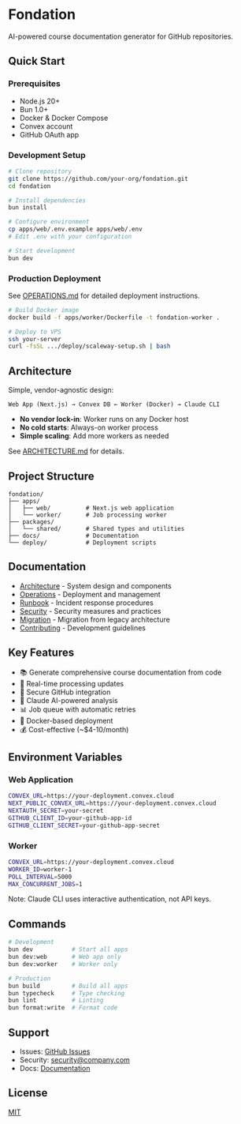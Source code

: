 # Fondation

AI-powered course documentation generator for GitHub repositories.

## Quick Start

### Prerequisites
- Node.js 20+
- Bun 1.0+
- Docker & Docker Compose
- Convex account
- GitHub OAuth app

### Development Setup

```bash
# Clone repository
git clone https://github.com/your-org/fondation.git
cd fondation

# Install dependencies
bun install

# Configure environment
cp apps/web/.env.example apps/web/.env
# Edit .env with your configuration

# Start development
bun dev
```

### Production Deployment

See [OPERATIONS.md](docs/OPERATIONS.md) for detailed deployment instructions.

```bash
# Build Docker image
docker build -f apps/worker/Dockerfile -t fondation-worker .

# Deploy to VPS
ssh your-server
curl -fsSL .../deploy/scaleway-setup.sh | bash
```

## Architecture

Simple, vendor-agnostic design:

```
Web App (Next.js) → Convex DB ← Worker (Docker) → Claude CLI
```

- **No vendor lock-in**: Worker runs on any Docker host
- **No cold starts**: Always-on worker process
- **Simple scaling**: Add more workers as needed

See [ARCHITECTURE.md](docs/ARCHITECTURE.md) for details.

## Project Structure

```
fondation/
├── apps/
│   ├── web/          # Next.js web application
│   └── worker/       # Job processing worker
├── packages/
│   └── shared/       # Shared types and utilities
├── docs/             # Documentation
└── deploy/           # Deployment scripts
```

## Documentation

- [Architecture](docs/ARCHITECTURE.md) - System design and components
- [Operations](docs/OPERATIONS.md) - Deployment and management
- [Runbook](docs/RUNBOOK.md) - Incident response procedures
- [Security](docs/SECURITY.md) - Security measures and practices
- [Migration](docs/MIGRATION.md) - Migration from legacy architecture
- [Contributing](CONTRIBUTING.md) - Development guidelines

## Key Features

- 📚 Generate comprehensive course documentation from code
- 🔄 Real-time processing updates
- 🔐 Secure GitHub integration
- 🤖 Claude AI-powered analysis
- 📊 Job queue with automatic retries
- 🐳 Docker-based deployment
- 💰 Cost-effective (~$4-10/month)

## Environment Variables

### Web Application
```bash
CONVEX_URL=https://your-deployment.convex.cloud
NEXT_PUBLIC_CONVEX_URL=https://your-deployment.convex.cloud
NEXTAUTH_SECRET=your-secret
GITHUB_CLIENT_ID=your-github-app-id
GITHUB_CLIENT_SECRET=your-github-app-secret
```

### Worker
```bash
CONVEX_URL=https://your-deployment.convex.cloud
WORKER_ID=worker-1
POLL_INTERVAL=5000
MAX_CONCURRENT_JOBS=1
```

Note: Claude CLI uses interactive authentication, not API keys.

## Commands

```bash
# Development
bun dev           # Start all apps
bun dev:web       # Web app only
bun dev:worker    # Worker only

# Production
bun build         # Build all apps
bun typecheck     # Type checking
bun lint          # Linting
bun format:write  # Format code
```

## Support

- Issues: [GitHub Issues](https://github.com/your-org/fondation/issues)
- Security: security@company.com
- Docs: [Documentation](docs/)

## License

[MIT](LICENSE)